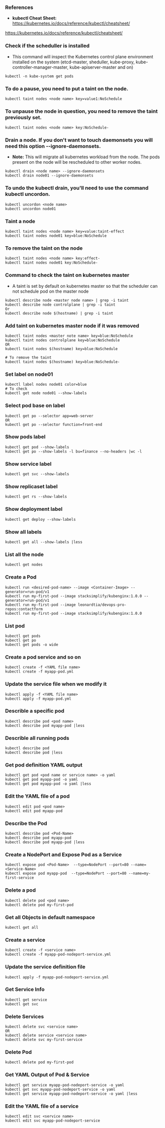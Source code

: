 

### References
- **kubectl Cheat Sheet:** https://kubernetes.io/docs/reference/kubectl/cheatsheet/

https://kubernetes.io/docs/reference/kubectl/cheatsheet/

### Check if the scheduller is installed
- This command will inspect the Kubernetes control plane environment installed on the system (etcd-master, sheduller, kube-proxy, kube-controller-manager-master, kube-apiserver-master and on)
```
kubectl -n kube-system get pods
```

### To do a pause, you need to put a taint on the node.
```
kubectl taint nodes <node name> key=value1:NoSchedule
```

### To unpause the node in question, you need to remove the taint previously set.
```
kubectl taint nodes <node name> key:NoSchedule-
```
### Drain a node. If you don't want to touch daemonsets you will need this option --ignore-daemonsets.
- **Note:** This will migrate all kubernetes workload from the node. The pods present on the node will be rescheduled to other worker nodes.
```
kubectl drain <node name> --ignore-daemonsets
kubectl drain node01 --ignore-daemonsets
```

### To undo the kubectl drain, you'll need to use the command kubectl uncordon.
```
kubectl uncordon <node name>
kubectl uncordon node01
```

### Taint a node
```
kubectl taint nodes <node name> key=value:taint-effect
kubectl taint nodes node01 key=blue:NoSchedule
```

### To remove the taint on the node
```
kubectl taint nodes <node name> key:effect-
kubectl taint nodes node01 key:NoSchedule-
```

### Command to check the taint on kubernetes master
- A taint is set by default on kubernetes master so that the scheduler can not schedule pod on the master node
```
kubectl describe node <master node name> | grep -i taint
kubectl describe node controlplane | grep -i taint
Or
kubectl describe node $(hostname) | grep -i taint
```

### Add taint on kubernetes master node if it was removed
```
kubectl taint nodes <master note name> key=blue:NoSchedule
kubectl taint nodes controlplane key=blue:NoSchedule
OR
kubectl taint nodes $(hostname) key=blue:NoSchedule

# To remove the taint
kubectl taint nodes $(hostname) key=blue:NoSchedule-
```

### Set label on node01
```
kubectl label nodes node01 color=blue
# To check
kubectl get node node01 --show-labels
```

### Select pod base on label
```
kubectl get po --selector app=web-server
OR
kubectl get po --selector function=front-end
```

### Show pods label
```
kubectl get pod --show-labels
kubectl get po --show-labels -l bu=finance --no-headers |wc -l
```

### Show service label
```
kubectl get svc --show-labels
```

### Show replicaset label
```
kubectl get rs --show-labels
```

### Show deployment label
```
kubectl get deploy --show-labels
```


### Show all labels
```
kubectl get all --show-labels |less
```











### List all the node
```
kubectl get nodes
```


### Create a Pod
```
kubectl run <desired-pod-name> --image <Container-Image> --generator=run-pod/v1
kubectl run my-first-pod --image stacksimplify/kubenginx:1.0.0 --generator=run-pod/v1
kubectl run my-first-pod --image leonardtia/devops-pro-repos:contactform
kubectl run my-first-pod --image stacksimplify/kubenginx:1.0.0
```

### List pod
```
kubectl get pods
kubectl get po
kubectl get pods -o wide
```

### Create a pod service and so on
```
kubectl create -f <YAML file name>
kubectl create -f myapp-pod.yml
```

### Update the service file when we modify it
```
kubectl apply -f <YAML file name>
kubectl apply -f myapp-pod.yml
```

### Describle a specific pod 
```
kubectl describe pod <pod name>
kubectl describe pod myapp-pod |less
```


### Describle all running pods
```
kubectl describe pod 
kubectl describe pod |less
```


### Get pod definition YAML output
```
kubectl get pod <pod name or service name> -o yaml
kubectl get pod myapp-pod -o yaml
kubectl get pod myapp-pod -o yaml |less
```


### Edit the YAML file of a pod
```
kubectl edit pod <pod name>
kubectl edit pod myapp-pod
```


### Describe the Pod
```
kubectl describe pod <Pod-Name>
kubectl describe pod myapp-pod
kubectl describe pod myapp-pod |less
```


### Create a NodePort and Expose Pod as a Service
```
kubectl expose pod <Pod-Name>  --type=NodePort --port=80 --name=<Service-Name>
kubectl expose pod myapp-pod  --type=NodePort --port=80 --name=my-first-service
```


### Delete a pod
```
kubectl delete pod <pod name>
kubectl delete pod my-first-pod
```


### Get all Objects in default namespace
```
kubectl get all
```

### Create a service
```
kubectl create -f <service name>
kubectl create -f myapp-pod-nodeport-service.yml
```

### Update the service definition file
```
kubectl apply -f myapp-pod-nodeport-service.yml
```


### Get Service Info
```
kubectl get service
kubectl get svc
```


### Delete Services
```
kubectl delete svc <service name>
OR
kubectl delete service <service name>
kubectl delete svc my-first-service
```

### Delete Pod
```
kubectl delete pod my-first-pod
```


### Get YAML Output of Pod & Service
```
kubectl get service myapp-pod-nodeport-service -o yaml  
kubectl get svc myapp-pod-nodeport-service -o yaml 
kubectl get service myapp-pod-nodeport-service -o yaml |less
```

### Edit the YAML file of a service
```
kubectl edit svc <service name>
kubectl edit svc myapp-pod-nodeport-service
```